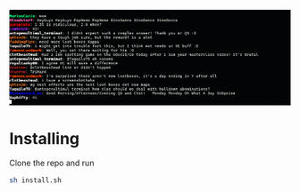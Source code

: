 ![Project demo](https://github.com/tsorak/ttvy/blob/master/ttvy_demo.png)

# Installing

Clone the repo and run

```sh
sh install.sh
```
